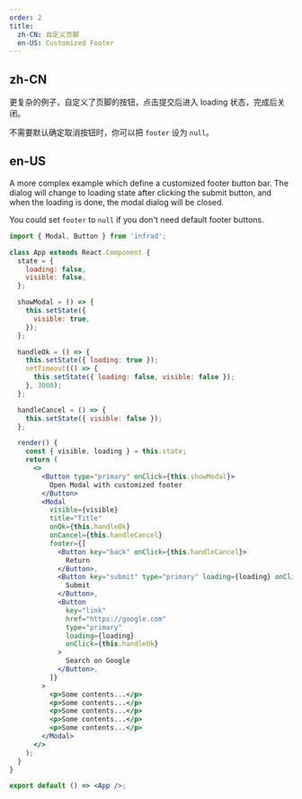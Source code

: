 ```yaml
---
order: 2
title:
  zh-CN: 自定义页脚
  en-US: Customized Footer
---
```


## zh-CN

更复杂的例子，自定义了页脚的按钮，点击提交后进入 loading 状态，完成后关闭。

不需要默认确定取消按钮时，你可以把 `footer` 设为 `null`。

## en-US

A more complex example which define a customized footer button bar. The dialog will change to loading state after clicking the submit button, and when the loading is done, the modal dialog will be closed.

You could set `footer` to `null` if you don't need default footer buttons.

```jsx
import { Modal, Button } from 'infrad';

class App extends React.Component {
  state = {
    loading: false,
    visible: false,
  };

  showModal = () => {
    this.setState({
      visible: true,
    });
  };

  handleOk = () => {
    this.setState({ loading: true });
    setTimeout(() => {
      this.setState({ loading: false, visible: false });
    }, 3000);
  };

  handleCancel = () => {
    this.setState({ visible: false });
  };

  render() {
    const { visible, loading } = this.state;
    return (
      <>
        <Button type="primary" onClick={this.showModal}>
          Open Modal with customized footer
        </Button>
        <Modal
          visible={visible}
          title="Title"
          onOk={this.handleOk}
          onCancel={this.handleCancel}
          footer={[
            <Button key="back" onClick={this.handleCancel}>
              Return
            </Button>,
            <Button key="submit" type="primary" loading={loading} onClick={this.handleOk}>
              Submit
            </Button>,
            <Button
              key="link"
              href="https://google.com"
              type="primary"
              loading={loading}
              onClick={this.handleOk}
            >
              Search on Google
            </Button>,
          ]}
        >
          <p>Some contents...</p>
          <p>Some contents...</p>
          <p>Some contents...</p>
          <p>Some contents...</p>
          <p>Some contents...</p>
        </Modal>
      </>
    );
  }
}

export default () => <App />;
```
